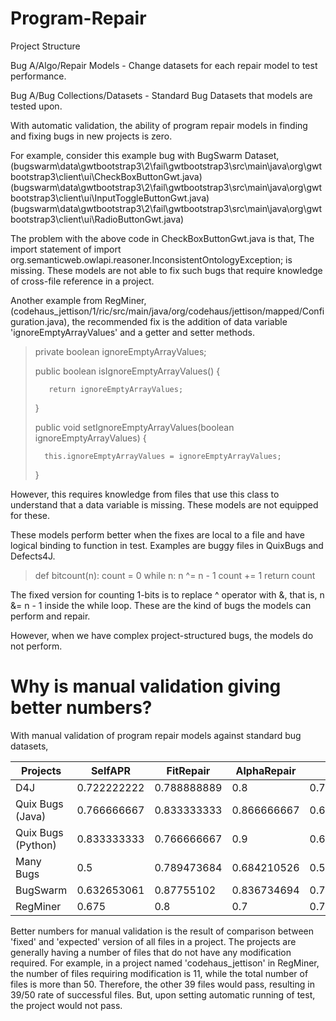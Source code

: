 # Program-Repair

Project Structure

Bug A/Algo/Repair Models - Change datasets for each repair model to test performance.

Bug A/Bug Collections/Datasets - Standard Bug Datasets that models are tested upon.


With automatic validation, the ability of program repair models in finding and fixing bugs in new projects is zero. 

For example, consider this example bug with BugSwarm Dataset, 
(bugswarm\data\gwtbootstrap3\2\fail\gwtbootstrap3\src\main\java\org\gwtbootstrap3\client\ui\CheckBoxButtonGwt.java)
(bugswarm\data\gwtbootstrap3\2\fail\gwtbootstrap3\src\main\java\org\gwtbootstrap3\client\ui\InputToggleButtonGwt.java)
(bugswarm\data\gwtbootstrap3\2\fail\gwtbootstrap3\src\main\java\org\gwtbootstrap3\client\ui\RadioButtonGwt.java)

The problem with the above code in CheckBoxButtonGwt.java is that, 
The import statement of import org.semanticweb.owlapi.reasoner.InconsistentOntologyException; is missing. These models are not able to fix such bugs that require knowledge of cross-file reference in a project.

Another example from RegMiner, (codehaus_jettison/1/ric/src/main/java/org/codehaus/jettison/mapped/Configuration.java), the recommended fix is the addition of data variable 'ignoreEmptyArrayValues' and a getter and setter methods.

> private boolean ignoreEmptyArrayValues;
> 
> public boolean isIgnoreEmptyArrayValues() {
> 
>        return ignoreEmptyArrayValues;
>
> }
>
> public void setIgnoreEmptyArrayValues(boolean ignoreEmptyArrayValues) {
>
>       this.ignoreEmptyArrayValues = ignoreEmptyArrayValues;
> }

However, this requires knowledge from files that use this class to understand that a data variable is missing. These models are not equipped for these.

These models perform better when the fixes are local to a file and have logical binding to function in test. Examples are buggy files in QuixBugs and Defects4J. 

>def bitcount(n):
>  count = 0
>  while n:
>    n ^= n - 1
>    count += 1
>  return count

The fixed version for counting 1-bits is to replace ^ operator with &, that is, n &= n - 1 inside the while loop. These are the kind of bugs the models can perform and repair.

However, when we have complex project-structured bugs, the models do not perform. 

# Why is manual validation giving better numbers?

With manual validation of program repair models against standard bug datasets,

Projects | SelfAPR	   | FitRepair	    |AlphaRepair	|  ITER	 |       MUFIN
---|---|---|---|---|---
D4J | 0.722222222|	0.788888889	|  0.8	     |     0.766666667	|  0.8
Quix Bugs (Java)	|  0.766666667|	0.833333333	|  0.866666667	 | 0.683333333	|  0.85
Quix Bugs (Python)|	0.833333333|	0.766666667	 | 0.9	    |      0.65	   |     0.866666667
Many Bugs	    |      0.5	   |     0.789473684|	  0.684210526	|  0.578947368	 | 0.631578947
BugSwarm	     |     0.632653061|	0.87755102	|  0.836734694	|  0.795918367	|  0.734693878
RegMiner	 |         0.675	  |    0.8	      |    0.7	      |    0.725	  |      0.775

Better numbers for manual validation is the result of comparison between 'fixed' and 'expected' version of all files in a project. The projects are generally having a number of files that do not have any modification required. For example, in a project named 'codehaus_jettison' in RegMiner, the number of files requiring modification is 11, while the total number of files is more than 50. Therefore, the other 39 files would pass, resulting in 39/50 rate of successful files. But, upon setting automatic running of test, the project would not pass. 

